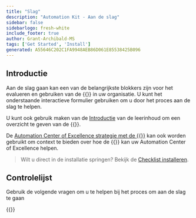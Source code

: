 ```yaml
---
title: "Slag"
description: "Automation Kit - Aan de slag"
sidebar: false
sidebarlogo: fresh-white
include_footer: true
author: Grant-Archibald-MS
tags: ['Get Started', 'Install']
generated: A55646C202C1FA9948AEB86D061E85538425B096
---
```


## Introductie

Aan de slag gaan kan een van de belangrijkste blokkers zijn voor het evalueren en gebruiken van de {{<product-name>}} in uw organisatie. U kunt het onderstaande interactieve formulier gebruiken om u door het proces aan de slag te helpen.

U kunt ook gebruik maken van de [Introductie](https://learn.microsoft.com/power-automate/guidance/automation-kit/overview/introduction) van de leerinhoud om een overzicht te geven van de {{<product-name>}}.

De [Automation Center of Excellence strategie met de {{<product-name>}}](https://learn.microsoft.com/power-automate/guidance/automation-kit/overview/automation-coe-strategy) kan ook worden gebruikt om context te bieden over hoe de {{<product-name>}} kan uw Automation Center of Excellence helpen.

> Wilt u direct in de installatie springen? Bekijk de [Checklist installeren](/nl/get-started/install-checklist).

## Controlelijst

Gebruik de volgende vragen om u te helpen bij het proces om aan de slag te gaan

{{<questions name="/content/nl/checklist.json" completed="Bedankt voor uw feedback om aan de slag te gaan" showNavigationButtons="false" locale="nl">}}
